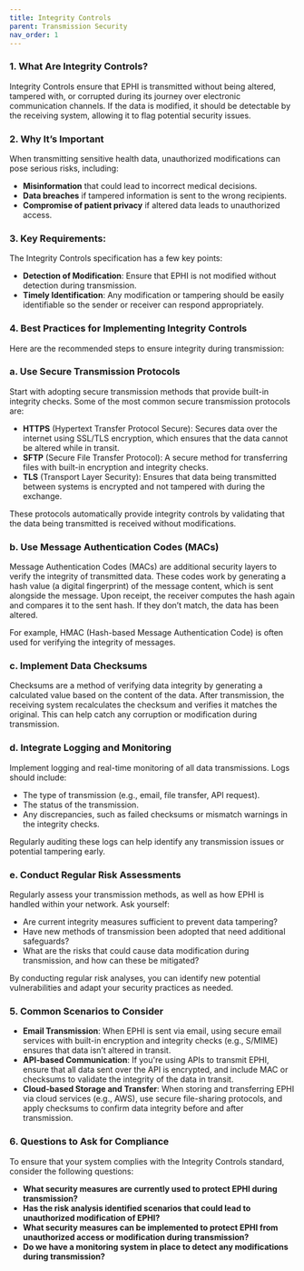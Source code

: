 ```yaml
---
title: Integrity Controls
parent: Transmission Security
nav_order: 1
---
```


### 1. **What Are Integrity Controls?**

Integrity Controls ensure that EPHI is transmitted without being altered, tampered with, or corrupted during its journey over electronic communication channels. If the data is modified, it should be detectable by the receiving system, allowing it to flag potential security issues.

### 2. **Why It’s Important**

When transmitting sensitive health data, unauthorized modifications can pose serious risks, including:

- **Misinformation** that could lead to incorrect medical decisions.
- **Data breaches** if tampered information is sent to the wrong recipients.
- **Compromise of patient privacy** if altered data leads to unauthorized access.

### 3. **Key Requirements:**

The Integrity Controls specification has a few key points:

- **Detection of Modification**: Ensure that EPHI is not modified without detection during transmission.
- **Timely Identification**: Any modification or tampering should be easily identifiable so the sender or receiver can respond appropriately.

### 4. **Best Practices for Implementing Integrity Controls**

Here are the recommended steps to ensure integrity during transmission:

### a. **Use Secure Transmission Protocols**

Start with adopting secure transmission methods that provide built-in integrity checks. Some of the most common secure transmission protocols are:

- **HTTPS** (Hypertext Transfer Protocol Secure): Secures data over the internet using SSL/TLS encryption, which ensures that the data cannot be altered while in transit.
- **SFTP** (Secure File Transfer Protocol): A secure method for transferring files with built-in encryption and integrity checks.
- **TLS** (Transport Layer Security): Ensures that data being transmitted between systems is encrypted and not tampered with during the exchange.

These protocols automatically provide integrity controls by validating that the data being transmitted is received without modifications.

### b. **Use Message Authentication Codes (MACs)**

Message Authentication Codes (MACs) are additional security layers to verify the integrity of transmitted data. These codes work by generating a hash value (a digital fingerprint) of the message content, which is sent alongside the message. Upon receipt, the receiver computes the hash again and compares it to the sent hash. If they don’t match, the data has been altered.

For example, HMAC (Hash-based Message Authentication Code) is often used for verifying the integrity of messages.

### c. **Implement Data Checksums**

Checksums are a method of verifying data integrity by generating a calculated value based on the content of the data. After transmission, the receiving system recalculates the checksum and verifies it matches the original. This can help catch any corruption or modification during transmission.

### d. **Integrate Logging and Monitoring**

Implement logging and real-time monitoring of all data transmissions. Logs should include:

- The type of transmission (e.g., email, file transfer, API request).
- The status of the transmission.
- Any discrepancies, such as failed checksums or mismatch warnings in the integrity checks.

Regularly auditing these logs can help identify any transmission issues or potential tampering early.

### e. **Conduct Regular Risk Assessments**

Regularly assess your transmission methods, as well as how EPHI is handled within your network. Ask yourself:

- Are current integrity measures sufficient to prevent data tampering?
- Have new methods of transmission been adopted that need additional safeguards?
- What are the risks that could cause data modification during transmission, and how can these be mitigated?

By conducting regular risk analyses, you can identify new potential vulnerabilities and adapt your security practices as needed.

### 5. **Common Scenarios to Consider**

- **Email Transmission**: When EPHI is sent via email, using secure email services with built-in encryption and integrity checks (e.g., S/MIME) ensures that data isn’t altered in transit.
- **API-based Communication**: If you're using APIs to transmit EPHI, ensure that all data sent over the API is encrypted, and include MAC or checksums to validate the integrity of the data in transit.
- **Cloud-based Storage and Transfer**: When storing and transferring EPHI via cloud services (e.g., AWS), use secure file-sharing protocols, and apply checksums to confirm data integrity before and after transmission.

### 6. **Questions to Ask for Compliance**

To ensure that your system complies with the Integrity Controls standard, consider the following questions:

- **What security measures are currently used to protect EPHI during transmission?**
- **Has the risk analysis identified scenarios that could lead to unauthorized modification of EPHI?**
- **What security measures can be implemented to protect EPHI from unauthorized access or modification during transmission?**
- **Do we have a monitoring system in place to detect any modifications during transmission?**